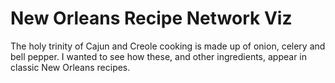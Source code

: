 # New Orleans Recipe Network Viz

The holy trinity of Cajun and Creole cooking is made up of onion, celery and bell pepper. I wanted to see how these, and other ingredients, appear in classic New Orleans recipes. 
